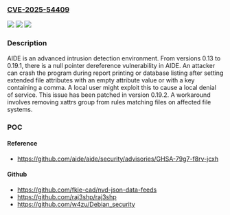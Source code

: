 ### [CVE-2025-54409](https://cve.mitre.org/cgi-bin/cvename.cgi?name=CVE-2025-54409)
![](https://img.shields.io/static/v1?label=Product&message=aide&color=blue)
![](https://img.shields.io/static/v1?label=Version&message=%3E%3D%200.13%2C%20%3C%200.19.2%20&color=brightgreen)
![](https://img.shields.io/static/v1?label=Vulnerability&message=CWE-476%3A%20NULL%20Pointer%20Dereference&color=brightgreen)

### Description

AIDE is an advanced intrusion detection environment. From versions 0.13 to 0.19.1, there is a null pointer dereference vulnerability in AIDE. An attacker can crash the program during report printing or database listing after setting extended file attributes with an empty attribute value or with a key containing a comma. A local user might exploit this to cause a local denial of service. This issue has been patched in version 0.19.2. A workaround involves removing xattrs group from rules matching files on affected file systems.

### POC

#### Reference
- https://github.com/aide/aide/security/advisories/GHSA-79g7-f8rv-jcxh

#### Github
- https://github.com/fkie-cad/nvd-json-data-feeds
- https://github.com/raj3shp/raj3shp
- https://github.com/w4zu/Debian_security

